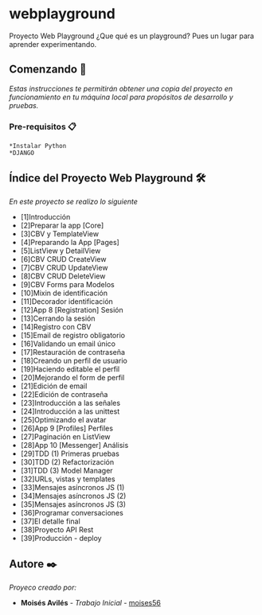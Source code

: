 # webplayground
Proyecto Web Playground 
¿Que qué es un playground? Pues un lugar para aprender experimentando.

## Comenzando 🚀

_Estas instrucciones te permitirán obtener una copia del proyecto en funcionamiento en tu máquina local para propósitos de desarrollo y pruebas._

### Pre-requisitos 📋

```
*Instalar Python
*DJANGO
```


## Índice del Proyecto Web Playground  🛠️
_En este proyecto se realizo lo siguiente_

* [1]Introducción
* [2]Preparar la app [Core]
* [3]CBV y TemplateView
* [4]Preparando la App [Pages]
* [5]ListView y DetailView
* [6]CBV CRUD CreateView
* [7]CBV CRUD UpdateView
* [8]CBV CRUD DeleteView
* [9]CBV Forms para Modelos
* [10]Mixin de identificación
* [11]Decorador identificación
* [12]App 8 [Registration] Sesión
* [13]Cerrando la sesión
* [14]Registro con CBV
* [15]Email de registro obligatorio
* [16]Validando un email único
* [17]Restauración de contraseña
* [18]Creando un perfil de usuario
* [19]Haciendo editable el perfil
* [20]Mejorando el form de perfil
* [21]Edición de email
* [22]Edición de contraseña
* [23]Introducción a las señales
* [24]Introducción a las unittest
* [25]Optimizando el avatar
* [26]App 9 [Profiles] Perfiles
* [27]Paginación en ListView
* [28]App 10 [Messenger] Análisis
* [29]TDD (1) Primeras pruebas
* [30]TDD (2) Refactorización
* [31]TDD (3) Model Manager
* [32]URLs, vistas y templates
* [33]Mensajes asíncronos JS (1)
* [34]Mensajes asíncronos JS (2)
* [35]Mensajes asíncronos JS (3)
* [36]Programar conversaciones
* [37]El detalle final
* [38]Proyecto API Rest 
* [39]Producción - deploy

## Autore ✒️

_Proyeco creado por:_

* **Moisés Avilés** - *Trabajo Inicial* - [moises56](https://github.com/Moises56)


